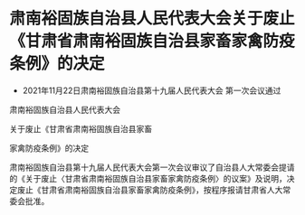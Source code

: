 # 肃南裕固族自治县人民代表大会关于废止《甘肃省肃南裕固族自治县家畜家禽防疫条例》的决定

- 2021年11月22日肃南裕固族自治县第十九届人民代表大会
  第一次会议通过

<!-- INFO END -->

肃南裕固族自治县人民代表大会

关于废止《甘肃省肃南裕固族自治县家畜

家禽防疫条例》的决定

肃南裕固族自治县第十九届人民代表大会第一次会议审议了自治县人大常委会提请的《关于废止〈甘肃省肃南裕固族自治县家畜家禽防疫条例〉的议案》及说明，决定废止《甘肃省肃南裕固族自治县家畜家禽防疫条例》，按程序报请甘肃省人大常委会批准。
